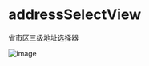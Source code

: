 # addressSelectView
省市区三级地址选择器


![image](https://github.com/HappyFlaming/addressSelectView/blob/master/gif.gif)

